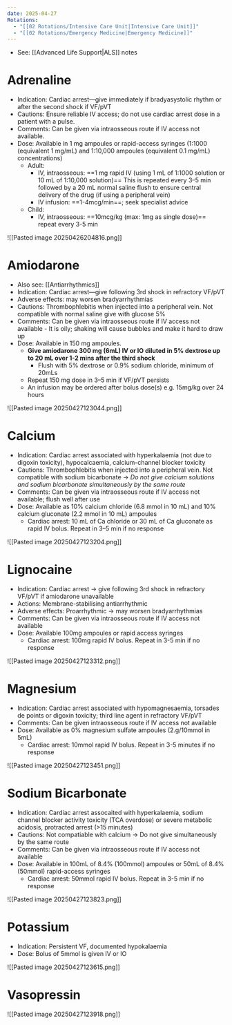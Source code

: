 ```yaml
---
date: 2025-04-27
Rotations:
  - "[[02 Rotations/Intensive Care Unit|Intensive Care Unit]]"
  - "[[02 Rotations/Emergency Medicine|Emergency Medicine]]"
---
```

- See: [[Advanced Life Support|ALS]] notes
# Adrenaline
- Indication: Cardiac arrest—give immediately if bradyasystolic rhythm or after the second shock if VF/pVT
- Cautions: Ensure reliable IV access; do not use cardiac arrest dose in a patient with a pulse.
- Comments: Can be given via intraosseous route if IV access not available.
- Dose: Available in 1 mg ampoules or rapid-access syringes (1:1000 (equivalent 1 mg/mL) and 1:10,000 ampoules (equivalent 0.1 mg/mL) concentrations)
	- Adult: 
		- IV, intraosseous: ==1 mg rapid IV (using 1 mL of 1:1000 solution or 10 mL of 1:10,000 solution)== This is repeated every 3–5 min followed by a 20 mL normal saline flush to ensure central delivery of the drug (if using a peripheral vein)
		- IV infusion: ==1-4mcg/min==; seek specialist advice
	- Child:
		- IV, intraosseous: ==10mcg/kg (max: 1mg as single dose)== repeat every 3-5 min

![[Pasted image 20250426204816.png]]
# Amiodarone
- Also see: [[Antiarrhythmics]]
- Indication: Cardiac arrest—give following 3rd shock in refractory VF/pVT
- Adverse effects: may worsen bradyarrhythmias
- Cautions: Thrombophlebitis when injected into a peripheral vein. Not compatible with normal saline give with glucose 5%
- Comments: Can be given via intraosseous route if IV access not available
		- It is oily; shaking will cause bubbles and make it hard to draw up
- Dose: Available in 150 mg ampoules. 
	- **Give amiodarone 300 mg (6mL) IV or IO diluted in 5% dextrose up to 20 mL over 1-2 mins after the third shock**
		- Flush with 5% dextrose or 0.9% sodium chloride, minimum of 20mLs
	- Repeat 150 mg dose in 3–5 min if VF/pVT persists
	- An infusion may be ordered after bolus dose(s) e.g. 15mg/kg over 24 hours

![[Pasted image 20250427123044.png]]
# Calcium
- Indication: Cardiac arrest associated with hyperkalaemia (not due to digoxin toxicity), hypocalcaemia, calcium-channel blocker toxicity
- Cautions: Thrombophlebitis when injected into a peripheral vein. Not compatible with sodium bicarbonate → *Do not give calcium solutions and sodium bicarbonate simultaneously by the same route*
- Comments: Can be given via intraosseous route if IV access not available; flush well after use
- Dose: Available as 10% calcium chloride (6.8 mmol in 10 mL) and 10% calcium gluconate (2.2 mmol in 10 mL) ampoules
	- Cardiac arrest: 10 mL of Ca chloride or 30 mL of Ca gluconate as rapid IV bolus. Repeat in 3–5 min if no response

![[Pasted image 20250427123204.png]]
# Lignocaine
- Indication: Cardiac arrest -> give following 3rd shock in refractory VF/pVT if amiodarone unavailable
- Actions: Membrane-stabilising antiarrhythmic
- Adverse effects: Proarrhythmic -> may worsen bradyarrhythmias
- Comments: Can be given via intraosseous route if IV access not available
- Dose: Available 100mg ampoules or rapid access syringes
	- Cardiac arrest: 100mg rapid IV bolus. Repeat in 3-5 min if no response

![[Pasted image 20250427123312.png]]
# Magnesium
- Indication: Cardiac arrest associated with hypomagnesaemia, torsades de points or digoxin toxicity; third line agent in refractory VF/pVT
- Comments: Can be given intraosseous route if IV access not available
- Dose: Available as 0% magnesium sulfate ampoules (2.g/10mmol in 5mL)
	- Cardiac arrest: 10mmol rapid IV bolus. Repeat in 3-5 minutes if no response

![[Pasted image 20250427123451.png]]
# Sodium Bicarbonate
- Indication: Cardiac arrest assocaited with hyperkalaemia, sodium channel blocker activity toxicity (TCA overdose) or severe metabolic acidosis, protracted arrest (>15 minutes)
- Cautions: Not compatiable with calcium -> Do not give simultaneously by the same route
- Comments: Can be given via intraosseous route if IV access not available
- Dose: Available in 100mL of 8.4% (100mmol) ampoules or 50mL of 8.4% (50mmol) rapid-access syringes
	- Cardiac arrest: 50mmol rapid IV bolus. Repeat in 3-5 min if no response

![[Pasted image 20250427123823.png]]
# Potassium
- Indication: Persistent VF, documented hypokalaemia
- Dose: Bolus of 5mmol is given IV or IO

![[Pasted image 20250427123615.png]]
# Vasopressin
![[Pasted image 20250427123918.png]]